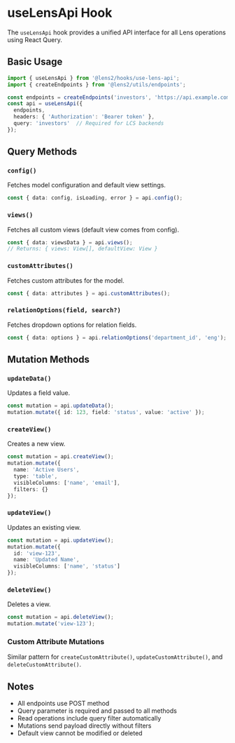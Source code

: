 # useLensApi Hook

The `useLensApi` hook provides a unified API interface for all Lens operations using React Query.

## Basic Usage

```typescript
import { useLensApi } from '@lens2/hooks/use-lens-api';
import { createEndpoints } from '@lens2/utils/endpoints';

const endpoints = createEndpoints('investors', 'https://api.example.com');
const api = useLensApi({ 
  endpoints, 
  headers: { 'Authorization': 'Bearer token' },
  query: 'investors'  // Required for LCS backends
});
```

## Query Methods

### `config()`
Fetches model configuration and default view settings.

```typescript
const { data: config, isLoading, error } = api.config();
```

### `views()`
Fetches all custom views (default view comes from config).

```typescript
const { data: viewsData } = api.views();
// Returns: { views: View[], defaultView: View }
```

### `customAttributes()`
Fetches custom attributes for the model.

```typescript
const { data: attributes } = api.customAttributes();
```

### `relationOptions(field, search?)`
Fetches dropdown options for relation fields.

```typescript
const { data: options } = api.relationOptions('department_id', 'eng');
```

## Mutation Methods

### `updateData()`
Updates a field value.

```typescript
const mutation = api.updateData();
mutation.mutate({ id: 123, field: 'status', value: 'active' });
```

### `createView()`
Creates a new view.

```typescript
const mutation = api.createView();
mutation.mutate({
  name: 'Active Users',
  type: 'table',
  visibleColumns: ['name', 'email'],
  filters: {}
});
```

### `updateView()`
Updates an existing view.

```typescript
const mutation = api.updateView();
mutation.mutate({
  id: 'view-123',
  name: 'Updated Name',
  visibleColumns: ['name', 'status']
});
```

### `deleteView()`
Deletes a view.

```typescript
const mutation = api.deleteView();
mutation.mutate('view-123');
```

### Custom Attribute Mutations

Similar pattern for `createCustomAttribute()`, `updateCustomAttribute()`, and `deleteCustomAttribute()`.

## Notes

- All endpoints use POST method
- Query parameter is required and passed to all methods
- Read operations include query filter automatically
- Mutations send payload directly without filters
- Default view cannot be modified or deleted